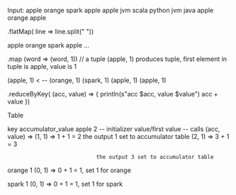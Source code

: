 Input:
apple orange
spark apple
apple
jvm scala
python
jvm java
apple
orange apple

.flatMap( line => line.split(" "))

apple
orange
spark
apple
...

.map (word => (word, 1)) // a tuple (apple, 1)
produces tuple, first element in tuple is apple, value is 1

(apple, 1) < -- 
(orange, 1)
(spark, 1)
(apple, 1)
(apple, 1)

.reduceByKey( (acc, value) => {
println(s"acc $acc, value $value")
acc + value
})

Table 

key         accumulator_value
apple           2   -- initializer value/first value
                            -- calls (acc, value) => 
                               (1, 1)    => 1 + 1 = 2
                                            the output 1 set to accumulator table
                                (2, 1)    => 3 + 1 = 3
                                
                                the output 3 set to accumulator table

orange          1    (0, 1) => 0 + 1 = 1, set 1 for orange

spark           1      (0, 1) => 0 + 1 = 1, set 1 for spark

                    